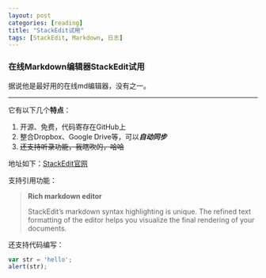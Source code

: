 ```yaml
---
layout: post
categories: [reading]
title: "StackEdit试用"
tags: [StackEdit, Markdown, 日志]
---
```


### 在线Markdown编辑器StackEdit试用

据说他是最好用的在线md编辑器，没有之一。

----------

它有以下几个**特点**：
 1. 开源、免费，代码寄存在GitHub上
 2. 整合Dropbox、Google Drive等，可以***自动同步***
 3. ~~还支持听录功能，我瞎吹的，哈哈~~

地址如下：[StackEdit官网](https://stackedit.io/)

支持引用功能：
> **Rich markdown editor**
> 
> StackEdit’s markdown syntax highlighting is unique. The refined text formatting of the editor helps you visualize the final rendering of your documents.

还支持代码编写：
```javascript
var str = 'hello';
alert(str);
```
